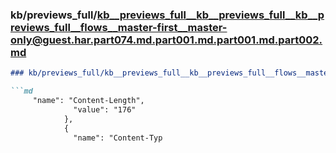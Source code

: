 ### kb/previews_full/kb__previews_full__kb__previews_full__kb__previews_full__flows__master-first__master-only@guest.har.part074.md.part001.md.part001.md.part002.md

```md
### kb/previews_full/kb__previews_full__kb__previews_full__flows__master-first__master-only@guest.har.part074.md.part001.md.part001.md (part 002)

```md
     "name": "Content-Length",
              "value": "176"
            },
            {
              "name": "Content-Typ
```

```

```
